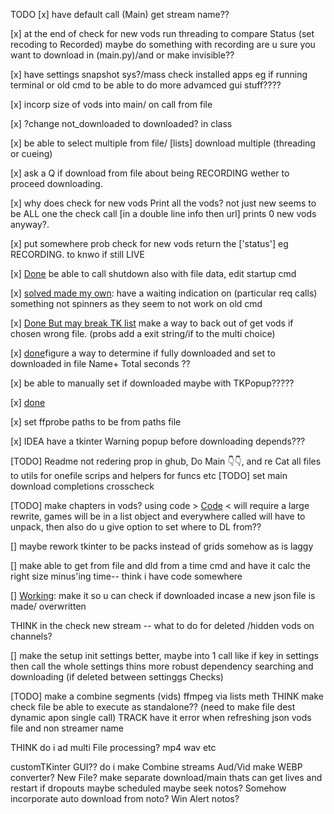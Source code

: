 TODO 
[x] have default call (Main) get stream name??

[x] at the end of check for new vods run threading to compare 
Status (set recoding to Recorded)
  maybe do something with recording are u sure you want to download in (main.py)/and or make invisible??

[x] have settings snapshot sys?/mass check installed apps eg if running terminal or old cmd to be able to do more advamced gui stuff????

[x] incorp size of vods into main/ on call from file

[x] ?change not_downloaded to downloaded? in class

[x] be able to select multiple from file/ [lists] download multiple (threading or cueing)

[x] ask a Q if download from file about being RECORDING wether to proceed downloading.

[x] why does check for new vods Print all the vods? not just new seems to be ALL one the check call [in a double line info then url]
prints 0 new vods anyway?.

[x] put somewhere prob check for new vods return the ['status'] eg RECORDING. to knwo if still LIVE

[x] [Done](startup.py#L52) be able to call shutdown also with file data, edit startup cmd

[x] [solved made my own](spinner.py): have a waiting indication on (particular req calls) something not spinners as they seem to not work on old cmd

[x] [Done But may break TK list](utility_dir\get_single_vod_.py#L46) make a way to back out of get vods if chosen wrong file. (probs add a exit string/if to the multi choice)

[x] [done](zextra_Funcs_/check_old_files_downloaded.py#L136)figure a way to determine if fully downloaded and set to downloaded in file  Name+ Total seconds ??

[x] be able to manually set if downloaded maybe with TKPopup?????

[x] [done](zextra_Funcs_\check_old_files_downloaded.py)

[x] set ffprobe paths to be from paths file

[x] IDEA have a tkinter Warning popup before downloading depends???

[TODO] Readme not redering prop in ghub, Do Main 👇👇, and re Cat all files to utils for onefile scrips and helpers for funcs etc
[TODO] set main download completions crosscheck

[TODO] make chapters in vods? using code > [Code](zextra_Funcs_/getChaptersCall.py) < will require a large rewrite, games will be
in a list object and everywhere called will have to unpack, then also do u give option to set where to DL from?? 


[]  maybe rework tkinter to be packs instead of grids somehow as is laggy



[] make able to get from file and dld from a time cmd and have it calc the right size minus'ing time-- think i have code somewhere 

[] [Working](zextra_Funcs_/check_old_files_downloaded.py#L136): make it so u can check if downloaded incase a new json file is made/ overwritten


THINK in the check new stream -- what to do for deleted /hidden vods on channels? 

[] make the setup init settings better, maybe into 1 call like if key in settings then call the whole settings thins
more robust dependency searching and downloading (if deleted between settinggs Checks)

[TODO] make a combine segments (vids) ffmpeg via lists meth
THINK make check file be able to execute as standalone?? (need to make file dest dynamic apon single call) 
TRACK have it error when refreshing json vods file and non streamer name


THINK do i ad multi File processing? mp4 wav etc

customTKinter GUI??
do i make Combine streams Aud/Vid
make WEBP converter? New File?
make separate download/main thats can get lives and restart if dropouts maybe scheduled  maybe seek notos?
Somehow incorporate auto download from noto?
Win Alert notos?
